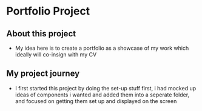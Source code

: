 # Portfolio Project

## About this project
- My idea here is to create a portfolio as a showcase of my work which ideally will co-insign with my CV

## My project journey

- I first started this project by doing the set-up stuff first, i had mocked up ideas of components i wanted and added them into a seperate folder, and focused on getting them set up and displayed on the screen